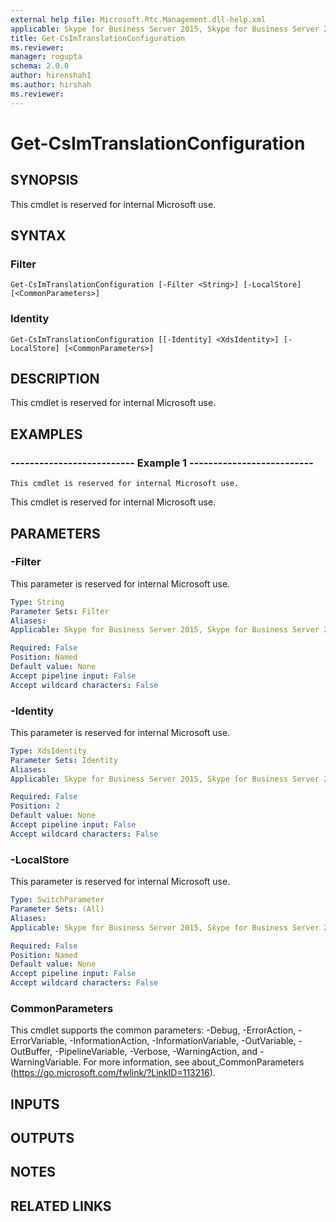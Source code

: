 ```yaml
---
external help file: Microsoft.Rtc.Management.dll-help.xml
applicable: Skype for Business Server 2015, Skype for Business Server 2019
title: Get-CsImTranslationConfiguration
ms.reviewer: 
manager: rogupta
schema: 2.0.0
author: hirenshah1
ms.author: hirshah
ms.reviewer:
---
```


# Get-CsImTranslationConfiguration

## SYNOPSIS
This cmdlet is reserved for internal Microsoft use.

## SYNTAX

### Filter
```
Get-CsImTranslationConfiguration [-Filter <String>] [-LocalStore] [<CommonParameters>]
```

### Identity
```
Get-CsImTranslationConfiguration [[-Identity] <XdsIdentity>] [-LocalStore] [<CommonParameters>]
```

## DESCRIPTION
This cmdlet is reserved for internal Microsoft use.

## EXAMPLES

### -------------------------- Example 1 --------------------------
```
This cmdlet is reserved for internal Microsoft use.
```

This cmdlet is reserved for internal Microsoft use.


## PARAMETERS

### -Filter
This parameter is reserved for internal Microsoft use.

```yaml
Type: String
Parameter Sets: Filter
Aliases: 
Applicable: Skype for Business Server 2015, Skype for Business Server 2019

Required: False
Position: Named
Default value: None
Accept pipeline input: False
Accept wildcard characters: False
```

### -Identity
This parameter is reserved for internal Microsoft use.

```yaml
Type: XdsIdentity
Parameter Sets: Identity
Aliases: 
Applicable: Skype for Business Server 2015, Skype for Business Server 2019

Required: False
Position: 2
Default value: None
Accept pipeline input: False
Accept wildcard characters: False
```

### -LocalStore
This parameter is reserved for internal Microsoft use.

```yaml
Type: SwitchParameter
Parameter Sets: (All)
Aliases: 
Applicable: Skype for Business Server 2015, Skype for Business Server 2019

Required: False
Position: Named
Default value: None
Accept pipeline input: False
Accept wildcard characters: False
```

### CommonParameters
This cmdlet supports the common parameters: -Debug, -ErrorAction, -ErrorVariable, -InformationAction, -InformationVariable, -OutVariable, -OutBuffer, -PipelineVariable, -Verbose, -WarningAction, and -WarningVariable. For more information, see about_CommonParameters (https://go.microsoft.com/fwlink/?LinkID=113216).

## INPUTS

## OUTPUTS

## NOTES

## RELATED LINKS

